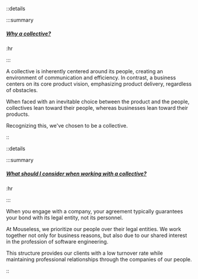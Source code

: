 ::details

:::summary

##### [Why a collective?]()

:hr

:::

A collective is inherently centered around its people, creating an environment
of communication and efficiency. In contrast, a business centers on its core
product vision, emphasizing product delivery, regardless of obstacles.

When faced with an inevitable choice between the product and the people,
collectives lean toward their people, whereas businesses lean toward their
products.

Recognizing this, we've chosen to be a collective.

::

::details

:::summary

##### [What should I consider when working with a collective?]()

:hr

:::

When you engage with a company, your agreement typically guarantees your bond
with its legal entity, not its personnel.

At Mouseless, we prioritize our people over their legal entities. We work
together not only for business reasons, but also due to our shared interest in
the profession of software engineering.

This structure provides our clients with a low turnover rate while maintaining
professional relationships through the companies of our people.

::
